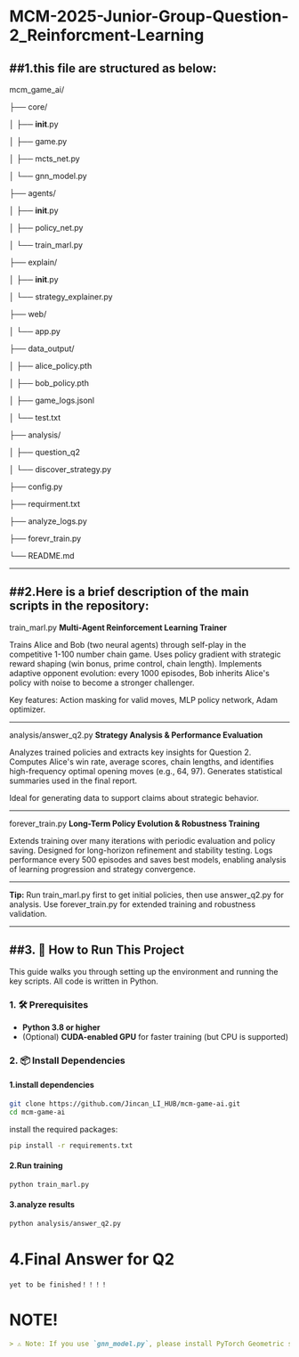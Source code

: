 # MCM-2025-Junior-Group-Question-2_Reinforcment-Learning
##1.this file are structured as below:
---
mcm_game_ai/

├── core/

│   ├── __init__.py

│   ├── game.py

│   ├── mcts_net.py

│   └── gnn_model.py

├── agents/

│   ├── __init__.py

│   ├── policy_net.py

│   └── train_marl.py

├── explain/

│   ├── __init__.py

│   └── strategy_explainer.py

├── web/

│   └── app.py

├── data_output/

│   ├── alice_policy.pth

│   ├── bob_policy.pth

│   ├── game_logs.jsonl

│   └── test.txt

├── analysis/

│   ├── question_q2

│   └── discover_strategy.py

├── config.py

├── requirment.txt

├── analyze_logs.py

├── forevr_train.py

└── README.md

---

##2.Here is a brief description of the main scripts in the repository:
---
train_marl.py
**Multi-Agent Reinforcement Learning Trainer**

Trains Alice and Bob (two neural agents) through self-play in the competitive 1-100 number chain game. Uses policy gradient with strategic reward shaping (win bonus, prime control, chain length). Implements adaptive opponent evolution: every 1000 episodes, Bob inherits Alice's policy with noise to become a stronger challenger.

Key features: Action masking for valid moves, MLP policy network, Adam optimizer.

---
analysis/answer_q2.py
**Strategy Analysis & Performance Evaluation**

Analyzes trained policies and extracts key insights for Question 2. Computes Alice's win rate, average scores, chain lengths, and identifies high-frequency optimal opening moves (e.g., 64, 97). Generates statistical summaries used in the final report.

Ideal for generating data to support claims about strategic behavior.

---
forever_train.py
**Long-Term Policy Evolution & Robustness Training**

Extends training over many iterations with periodic evaluation and policy saving. Designed for long-horizon refinement and stability testing. Logs performance every 500 episodes and saves best models, enabling analysis of learning progression and strategy convergence.

---
**Tip:** Run train_marl.py first to get initial policies, then use answer_q2.py for analysis. Use forever_train.py for extended training and robustness validation.

---

##3. 🚀 How to Run This Project
---
This guide walks you through setting up the environment and running the key scripts. All code is written in Python.

### 1. 🛠️ Prerequisites

- **Python 3.8 or higher**
- (Optional) **CUDA-enabled GPU** for faster training (but CPU is supported)


### 2. 📦 Install Dependencies

#### 1.install dependencies
```bash
git clone https://github.com/Jincan_LI_HUB/mcm-game-ai.git
cd mcm-game-ai
```
install the required packages:
```bash
pip install -r requirements.txt
```
#### 2.Run training
```bash
python train_marl.py
```
#### 3.analyze results
```bash
python analysis/answer_q2.py
```

# 4.Final Answer for Q2
```text
yet to be finished！！！！
```

# NOTE!
```markdown
> ⚠️ Note: If you use `gnn_model.py`, please install PyTorch Geometric separately. See: https://pytorch-geometric.readthedocs.io/en/latest/notes/installation.html
```
